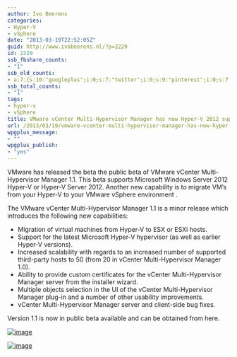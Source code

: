 ```yaml
---
author: Ivo Beerens
categories:
- Hyper-V
- vSphere
date: "2013-03-19T22:52:05Z"
guid: http://www.ivobeerens.nl/?p=2229
id: 2229
ssb_fbshare_counts:
- "1"
ssb_old_counts:
- a:7:{s:10:"googleplus";i:0;s:7:"twitter";i:0;s:9:"pinterest";i:0;s:7:"fbshare";i:1;s:8:"linkedin";i:0;s:6:"reddit";i:0;s:6:"tumblr";i:0;}
ssb_total_counts:
- "1"
tags:
- hyper-v
- vSphere
title: VMware vCenter Multi-Hypervisor Manager has now Hyper-V 2012 support
url: /2013/03/19/vmware-vcenter-multi-hypervisor-manager-has-now-hyper-v-2012-support/
wpgplus_message:
- ""
wpgplus_publish:
- "yes"
---
```


VMware has released the beta the public beta of VMware vCenter Multi-Hypervisor Manager 1.1. This beta supports Microsoft Windows Server 2012 Hyper-V or Hyper-V Server 2012. Another new capability is to migrate VM’s from your Hyper-V to your VMware vSphere environment .

The VMware vCenter Multi-Hypervisor Manager 1.1 is a minor release which introduces the following new capabilities:

- Migration of virtual machines from Hyper-V to ESX or ESXi hosts.
- Support for the latest Microsoft Hyper-V hypervisor (as well as earlier Hyper-V versions).
- Increased scalability with regards to an increased number of supported third-party hosts to 50 (from 20 in vCenter Multi-Hypervisor Manager 1.0).
- Ability to provide custom certificates for the vCenter Multi-Hypervisor Manager server from the installer wizard.
- Multiple objects selection in the UI of the vCenter Multi-Hypervisor Manager plug-in and a number of other usability improvements.
- vCenter Multi-Hypervisor Manager server and client-side bug fixes.

Version 1.1 is now in public beta available and can be obtained from here.

[![image](http://localhost/wp-content/uploads/2013/03/image_thumb2.png "image")](http://localhost/wp-content/uploads/2013/03/image2.png)

[![image](http://localhost/wp-content/uploads/2013/03/image_thumb3.png "image")](http://localhost/wp-content/uploads/2013/03/image3.png)
